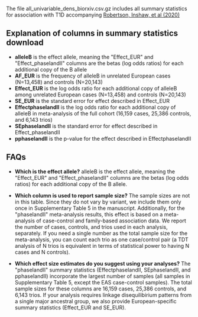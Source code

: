 
The file all_univariable_dens_biorxiv.csv.gz includes all summary statistics for association with T1D accompanying [Robertson, Inshaw, et al (2020)](https://www.biorxiv.org/content/10.1101/2020.06.19.158071v1)

## Explanation of columns in summary statistics download

* __alleleB__ is the effect allele, meaning the "Effect_EUR" and "Effect_phaseIandII" columns are the betas (log odds ratios) for each additional copy of the B allele
* __AF_EUR__ is the frequency of alleleB in unrelated European cases (N=13,458) and controls (N=20,143)
* __Effect_EUR__ is the log odds ratio for each additional copy of alleleB among unrelated European cases (N=13,458) and controls (N=20,143)
* __SE_EUR__ is the standard error for effect described in Effect_EUR
* __EffectphaseIandII__ is the log odds ratio for each additional copy of alleleB in meta-analysis of the full cohort (16,159 cases, 25,386 controls, and 6,143 trios)
* __SEphaseIandII__ is the standard error for effect described in Effect_phaseIandII
* __pphaseIandII__ is the p-value for the effect described in EffectphaseIandII


## FAQs

- __Which is the effect allele?__
alleleB is the effect allele, meaning the "Effect_EUR" and "Effect_phaseIandII" columns are the betas (log odds ratios) for each additional copy of the B allele.

- __Which column is used to report sample size?__
The sample sizes are not in this table. Since they do not vary by variant, we include them only once in Supplementary Table 5 in the manuscript. Additionally, for the "phaseIandII" meta-analysis results, this effect is based on a meta-analysis of case-control and family-based association data. We report the number of cases, controls, and trios used in each analysis, separately. If you need a single number as the total sample size for the meta-analysis, you can count each trio as one case/control pair (a TDT analysis of N trios is equivalent in terms of statistical power to having N cases and N controls).

- __Which effect size estimates do you suggest using your analyses?__
The "phaseIandII" summary statistics (EffectphaseIandII, SEphaseIandII, and pphaseIandII) incorporate the largest number of samples (all samples in Supplementary Table 5, except the EAS case-control samples). The total sample sizes for these columns are 16,159 cases, 25,386 controls, and 6,143 trios. If your analysis requires linkage disequilibirium patterns from a single major ancestral group, we also provide European-specific summary statistics (Effect_EUR and SE_EUR). 
